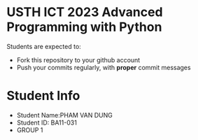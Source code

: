 USTH ICT 2023 Advanced Programming with Python
=====================================================

Students are expected to:
* Fork this repository to your github account
* Push your commits regularly, with **proper** commit messages


Student Info
=========================

* Student Name:PHAM VAN DUNG 
* Student ID: BA11-031
* GROUP 1

